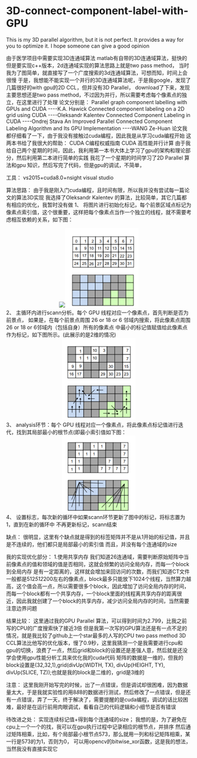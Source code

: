 # 3D-connect-component-label-with-GPU
This is my 3D parallel algorithm, but it is not perfect. It provides a way for you to optimize it. I hope someone can give a good opinion


由于医学项目中需要实现3D连通域算法 
	 matlab有自带的3D连通域算法，挺快的
	 但是要实现c++版本，2d连通域实现的算法思路上就是two pass method，
	 当时我为了图简单，就直接写了一个广度搜索的3d连通域算法，可想而知，时间上会很慢
	 于是，我想能不能实现一个并行的3D连通域算法呢，于是我google，发现了几篇很好的with gpu的2D CCL，但并没有3D Parallel，
	 download了下来，发现主要思想还是two pass method，不过因为并行，所以需要考虑每个像素点的独立，在这里进行了处理
	 论文分别是：
		Parallel graph component labelling with GPUs and CUDA ----K.A. Hawick
		Connected component labeling on a 2D grid using CUDA ----Oleksandr Kalentev
		Connected Component Labeling in CUDA ----Ondrej Stava
		An Improved Parallel Connected Component Labeling Algorithm and Its GPU Implementation ----WANG Ze-Huan
		论文我都仔细看了一下，由于我没有接触过cuda编程，因此我是从学习cuda编程开始
	这两本书给了我很大的帮助：
		CUDA C编程权威指南
		CUDA 高性能并行计算
	由于我给自己两个星期的时间，因此，我利用第一本书大体上学习了gpu的架构和理论部分，然后利用第二本进行简单的实践
	我花了一个星期的时间学习了2D Parallel 算法和gpu 知识，然后写完了代码，但是gpu的调试，不简单，

工具：
		vs2015+cuda8.0+nsight visual studio

算法思路：
		由于我是刚入门cuda编程，且时间有限，所以我并没有尝试每一篇论文的算法3D实现
		我选择了Oleksandr Kalentev 的算法，比较简单，其它几篇都有相应的优化，我暂时没有做
	1、 将图片进行初始化标记，每个前景区域点标记为像素点索引值，这个很重要，这样把每个像素点当作一个独立的线程，就不需要考虑相互依赖的关系，如下图：
<center class="half">
                      <img src="图片链接" width="200"/><img src="https://github.com/Yonhoo/3D-connect-component-label-with-GPU/blob/master/image/image.png" width="200"/>
</center>  
        2、 主循环内进行scann分析。每个 GPU 线程对应一个像素点，首先判断是否为前景点， 如果是，在每个前景点周围 26 or 18 or 6 邻域内搜索，将此像素点周围 26 or 18 or 6邻域内（包括自身）所有的像素点 中最小的标记值赋值给此像素点作为标记，如下图所示。(此展示的是2维的情况)
<center class="half">
                     <img src="https://github.com/Yonhoo/3D-connect-component-label-with-GPU/blob/master/image/1577113195(1).png" width="200"/>
</center>    
        3、 analysis环节：每个 GPU 线程对应一个像素点，将此像素点标记值进行迭代，找到其局部最小的根节点(即最小索引值如下图：
<center class="half">
                     <img src="https://github.com/Yonhoo/3D-connect-component-label-with-GPU/blob/master/image/1577113321(1).png" width="200"/>
</center>  
        4、 设置标志，每次新的循环中如果scann环节更新了图中的标记，将标志置为 1，直到在新的循环中 不再更新标记，scann结束

缺点：
	很明显，这里有个缺点就是得到的标签矩阵并不是从1开始的标记值，并且是不连续的，他们都只是局部最小的索引值
	而且，并没有每个连通域的size
	
我的实现优化部分：
	1.使用共享内存
	我们知道26连通域，需要判断原始矩阵中当前像素点的值和领域的值是否相同，这就会频繁的访问全局内存，而每一个block到全局内存
是有一定距离的，这样就会增加来回访问的次数，而我们知道CT文件一般都是512*512*200左右的像素点，block最多只能放下1024个线程，当然算力越高，这个值会高一点，所以需要很多个block，因此增加了访问全局内存的时间，而每一个block都有一个共享内存，一个block里面的线程离共享内存的距离很近，因此我就创建了一个block的共享内存，减少访问全局内存的时间，当然需要注意边界问题
	
	


结果比较：
	这里通过我的GPU Parallel 算法，可以得到时间为2.799，比我之前写的CPU的广度搜索快了接近3倍
	但是我第一次写的GPU算法还是有一点不足的情况，就是我比较了github上一个star最多的人写的CPU  two pass method 3D CCL算法比他写的优化版本，慢了0.9秒，这里我猜测一个是我需要进行cpu和gpu的切换，浪费了一点，然后grid和block的设置还是差强人意，然后就是还没学会使用gpu性能分析工具来优化我的cuda代码
	矩阵的数据是一维的，但我的block设置是(32,32,1),grid(divUp(WIDTH, TX), divUp(HEIGHT, TY), divUp(SLICE, TZ));也就是我的block是二维的，grid是3维的

注意：
	这里我刚开始写完的时候，出了一点错误，但是调试却很困难，因为数据量太大，于是我就实验性的用8*8*8的数据进行测试，然后修改了一点错误，但是还有一点错误，弄了一天，终于解决了，需要提醒的是cuda编程，调试的话比较困难，最好是在运行前用肉眼调试，看看自己的代码逻辑和小细节是否有错误

待改进之处：
	实现连续标记值+得到每个连通域的size；
	我想的是，为了避免在cpu上一个一个的找，我可以在gpu执行过程中记录相应的根节点，并排序
	然后通过矩阵相乘，比如，有个局部最小根节点573，那么就用一列和标记矩阵相乘，某一行是573的为1，否则为0，
	可以用opencv的bitwise_xor函数，这是我的想法，当然我没有直接实现它
